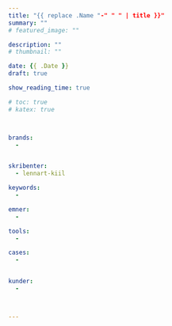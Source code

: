 ```yaml
---
title: "{{ replace .Name "-" " " | title }}"
summary: ""
# featured_image: ""

description: ""
# thumbnail: ""

date: {{ .Date }}
draft: true

show_reading_time: true

# toc: true
# katex: true



brands:
  -


skribenter:
  - lennart-kiil

keywords:
  -

emner:
  -

tools:
  -

cases:
  -


kunder:
  -



---
```

